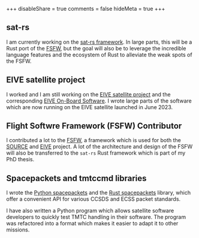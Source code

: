 +++
disableShare = true
comments = false
hideMeta = true
+++

## sat-rs

I am currently working on the
[sat-rs framework](https://documentation.irs.uni-stuttgart.de/sat-rs.html). In large parts,
this will be a Rust port of the [FSFW](#flight-softwre-framework-fsfw-contributor), but the goal
will also be to leverage the incredible language features and the ecosystem of Rust to alleviate
the weak spots of the FSFW.

## EIVE satellite project

I worked and I am still working on the
[EIVE satellite project](https://www.irs.uni-stuttgart.de/en/research/satellitetechnology-and-instruments/smallsatelliteprogram/EIVE/)
and the corresponding [EIVE On-Board Software](https://egit.irs.uni-stuttgart.de/eive/eive-obsw/).
I wrote large parts of the software which are now running on the EIVE satellite launched in June
2023.

## Flight Softwre Framework (FSFW) Contributor

I contributed a lot to the [FSFW](https://documentation.irs.uni-stuttgart.de/index.html), a
framework which is used for both the [SOURCE](https://www.ksat-stuttgart.de/en/our-projects/source/)
and [EIVE](https://www.irs.uni-stuttgart.de/en/research/satellitetechnology-and-instruments/smallsatelliteprogram/EIVE/) project. A lot of the architecture and design of the FSFW will also be transferred to
the `sat-rs` Rust framework which is part of my PhD thesis.

## Spacepackets and tmtccmd libraries

I wrote the [Python spacepackets](https://github.com/us-irs/spacepackets-py) and the
[Rust spacepackets](https://github.com/us-irs/spacepackets-rs) library, which offer a convenient
API for various CCSDS and ECSS packet
standards.

I have also written a Python program which allows satellite software developers to quickly
test TMTC handling in their software. The program was refactored into a format which makes it
easier to adapt it to other missions.
